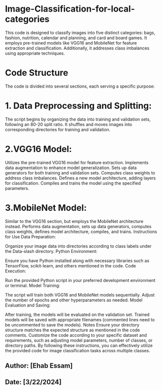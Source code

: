 # Image-Classification-for-local-categories

This code is designed to classify images into five distinct categories: bags, fashion, nutrition, calendar and planning, and card and board games. It employs pre-trained models like VGG16 and MobileNet for feature extraction and classification. Additionally, it addresses class imbalances using appropriate techniques.

# Code Structure
The code is divided into several sections, each serving a specific purpose:

# 1. Data Preprocessing and Splitting:

The script begins by organizing the data into training and validation sets, following an 80-20 split ratio.
It shuffles and moves images into corresponding directories for training and validation.
# 2.VGG16 Model:

Utilizes the pre-trained VGG16 model for feature extraction.
Implements data augmentation to enhance model generalization.
Sets up data generators for both training and validation sets.
Computes class weights to address class imbalances.
Defines a new model architecture, adding layers for classification.
Compiles and trains the model using the specified parameters.
# 3.MobileNet Model:

Similar to the VGG16 section, but employs the MobileNet architecture instead.
Performs data augmentation, sets up data generators, computes class weights, defines model architecture, compiles, and trains.
Instructions for Use
Data Preparation:

Organize your image data into directories according to class labels under the Data-slash directory.
Python Environment:

Ensure you have Python installed along with necessary libraries such as TensorFlow, scikit-learn, and others mentioned in the code.
Code Execution:

Run the provided Python script in your preferred development environment or terminal.
Model Training:

The script will train both VGG16 and MobileNet models sequentially.
Adjust the number of epochs and other hyperparameters as needed.
Model Evaluation and Saving:

After training, the models will be evaluated on the validation set.
Trained models will be saved with appropriate filenames (commented lines need to be uncommented to save the models).
Notes
Ensure your directory structure matches the expected structure as mentioned in the code comments.
Customize the code according to your specific dataset and requirements, such as adjusting model parameters, number of classes, or directory paths.
By following these instructions, you can effectively utilize the provided code for image classification tasks across multiple classes.

## Author: [Ehab Essam]

## Date: [3/22/2024]




